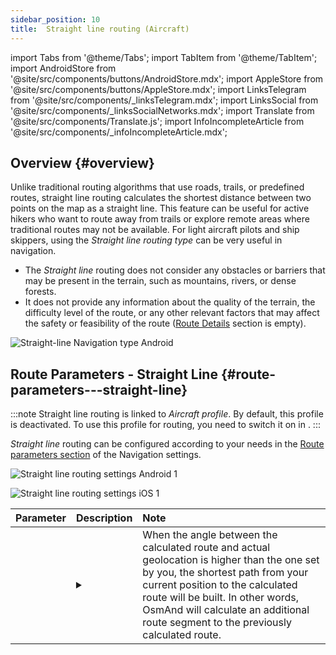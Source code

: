```yaml
---
sidebar_position: 10
title:  Straight line routing (Aircraft)
---
```


import Tabs from '@theme/Tabs';
import TabItem from '@theme/TabItem';
import AndroidStore from '@site/src/components/buttons/AndroidStore.mdx';
import AppleStore from '@site/src/components/buttons/AppleStore.mdx';
import LinksTelegram from '@site/src/components/_linksTelegram.mdx';
import LinksSocial from '@site/src/components/_linksSocialNetworks.mdx';
import Translate from '@site/src/components/Translate.js';
import InfoIncompleteArticle from '@site/src/components/_infoIncompleteArticle.mdx';

<InfoIncompleteArticle/>


## Overview {#overview}

Unlike traditional routing algorithms that use roads, trails, or predefined routes, straight line routing calculates the shortest distance between two points on the map as a straight line. This feature can be useful for active hikers who want to route away from trails or explore remote areas where traditional routes may not be available. For light aircraft pilots and ship skippers, using the *Straight line routing type* can be very useful in navigation.  

<!-- ![Straight line Navigation example Android 1](@site/static/img/navigation/routing/straight_line_routing_andr_1.png) ![Straight line Navigation example Android 1](@site/static/img/navigation/routing/straight_line_routing_andr_2.png)  -->

- The *Straight line* routing does not consider any obstacles or barriers that may be present in the terrain, such as mountains, rivers, or dense forests.
- It does not provide any information about the quality of the terrain, the difficulty level of the route, or any other relevant factors that may affect the safety or feasibility of the route ([Route Details](../setup/route-details.md) section is empty).

![Straight-line Navigation type Android](@site/static/img/navigation/routing/straight_line_routing_andr.png)


## Route Parameters - Straight Line {#route-parameters---straight-line}

:::note
Straight line routing is linked to *Aircraft profile*. By default, this profile is deactivated. To use this profile for routing, you need to switch it on in *<Translate android="true" ids="shared_string_menu,shared_string_settings,application_profiles"/>*.
:::

*Straight line* routing can be configured according to your needs in the [Route parameters section](../guidance/navigation-settings.md#route-parameters) of the Navigation settings.  

<Tabs groupId="operating-systems" queryString="current-os">

<TabItem value="android" label="Android">  

![Straight line routing settings Android 1](@site/static/img/navigation/routing/aircraft_routing_andr.png)

</TabItem>

<TabItem value="ios" label="iOS">

![Straight line routing settings iOS 1](@site/static/img/navigation/routing/straight_line_ios.png)

</TabItem>

</Tabs>

| Parameter | Description | Note |
|:------------|:---------------|:---------------|
| *<Translate android="true" ids="recalc_angle_dialog_title"/>* |  <details><summary> <Translate android="true" ids="recalc_angle_dialog_descr"/>  </summary>![Straight line recalculation Android](@site/static/img/navigation/routing/straight_line_recalculation_andr.png) </details>  | When the angle between the calculated route and actual geolocation is higher than the one set by you, the shortest path from your current position to the calculated route will be built. In other words, OsmAnd will calculate an additional route segment to the previously calculated route. |  

